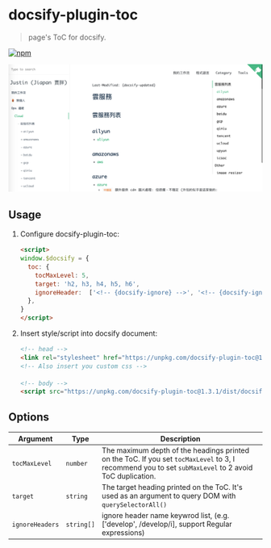 # docsify-plugin-toc

> page's ToC for docsify.

[![npm](https://img.shields.io/npm/v/docsify-plugin-toc.svg?style=flat-square)](https://www.npmjs.com/package/docsify-plugin-toc)

[![homepage](./snapshot.png)](https://blog.jiapan.tw "Justin (Jiapan 賈胖) 的 Blog")

## Usage

1. Configure docsify-plugin-toc:

    ```html
    <script>
    window.$docsify = {
      toc: {
        tocMaxLevel: 5,
        target: 'h2, h3, h4, h5, h6',
        ignoreHeader:  ['<!-- {docsify-ignore} -->', '<!-- {docsify-ignore-all} -->']
      },
    }
    </script>
    ```

2. Insert style/script into docsify document:

    ```html
    <!-- head -->
    <link rel="stylesheet" href="https://unpkg.com/docsify-plugin-toc@1.3.1/dist/light.css">
    <!-- Also insert you custom css -->

    <!-- body -->
    <script src="https://unpkg.com/docsify-plugin-toc@1.3.1/dist/docsify-plugin-toc.min.js"></script>
    ```

## Options

| Argument | Type | Description |
| --- | --- | --- |
| `tocMaxLevel` | `number` | The maximum depth of the headings printed on the ToC. If you set `tocMaxLevel` to 3, I recommend you to set `subMaxLevel` to 2 avoid ToC duplication. |
| `target` | `string` | The target heading printed on the ToC. It's used as an argument to query DOM with `querySelectorAll()` |
| `ignoreHeaders` | `string[]` | ignore header name keywrod list, (e.g. ['develop', /develop/i], support Regular expressions) |
